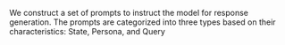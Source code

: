 We construct a set of prompts to instruct the model
for response generation. The prompts are categorized into three types based on their characteristics:
State, Persona, and Query
